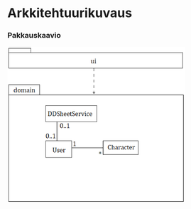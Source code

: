 # Arkkitehtuurikuvaus

### Pakkauskaavio

<img src="https://github.com/mfk99/ot-harjoitustyo/blob/master/dokumentaatio/kuvat/pakkauskaavio.png" width="400">
